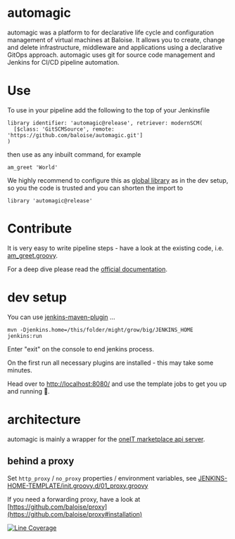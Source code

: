 # automagic

automagic was a platform to for declarative life cycle and configuration management of virtual machines at Baloise. It allows you to create, change and delete infrastructure, middleware and applications using a declarative GitOps approach. automagic uses git for source code management and Jenkins for CI/CD pipeline automation.

# Use
 
To use in your pipeline add the following to the top of your Jenkinsfile

```
library identifier: 'automagic@release', retriever: modernSCM(
  [$class: 'GitSCMSource', remote: 'https://github.com/baloise/automagic.git']
)
```

then use as any inbuilt command, for example

```
am_greet 'World'
```

We highly recommend to configure this as [global library](https://www.jenkins.io/doc/book/pipeline/shared-libraries/#global-shared-libraries) as in the dev setup, so you the code is trusted and you can shorten the import to

```
library 'automagic@release'
```

# Contribute

It is very easy to write pipeline steps - have a look at the existing code, i.e. [am_greet.groovy](./vars/am_greet.groovy). 

For a deep dive please read the [official documentation](https://jenkins.io/doc/book/pipeline/shared-libraries/).  


# dev setup

You can use [jenkins-maven-plugin](https://github.com/baloise/jenkins-maven-plugin) ... 

```
mvn -Djenkins.home=/this/folder/might/grow/big/JENKINS_HOME jenkins:run
```

Enter "exit" on the console to end jenkins process.

On the first run all necessary plugins are installed - this may take some minutes. 

Head over to [http://localhost:8080/](http://localhost:8080/) and use the template jobs to get you up and running 🚀.


# architecture

automagic is mainly a wrapper for the [oneIT marketplace api server](https://github.com/baloise/oim-api).

## behind a proxy
Set `http_proxy` / `no_proxy` properties / environment variables, see [JENKINS-HOME-TEMPLATE/init.groovy.d/01_proxy.groovy](./JENKINS-HOME-TEMPLATE/init.groovy.d/01_proxy.groovy)


If you need a forwarding proxy, have a look at [https://github.com/baloise/proxy](https://github.com/baloise/proxy#installation) 



[![Line Coverage](https://baloise.github.io/automagic/site/main/linecoverage.svg)](https://baloise.github.io/automagic/site/main/jacoco)
